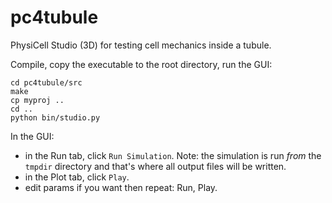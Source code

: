 # pc4tubule

PhysiCell Studio (3D) for testing cell mechanics inside a tubule.

Compile, copy the executable to the root directory, run the GUI:
```
cd pc4tubule/src
make
cp myproj ..
cd ..
python bin/studio.py
```

In the GUI:
* in the Run tab, click `Run Simulation`. Note: the simulation is run *from* the `tmpdir` directory and that's where all output files will be written.
* in the Plot tab, click `Play`.
* edit params if you want then repeat: Run, Play.
